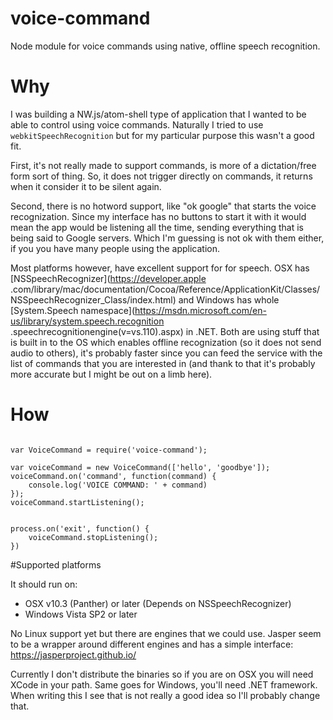 # voice-command

Node module for voice commands using native, offline speech recognition.

# Why

I was building a NW.js/atom-shell type of application that I wanted to be able to control using voice commands.
Naturally I tried to use `webkitSpeechRecognition` but for my particular purpose this wasn't a good fit.

First, it's not really made to support commands, is more of a dictation/free form sort of thing. So, it does not
 trigger directly on commands, it returns when it consider it to be silent again.

Second, there is no hotword support, like "ok google" that starts the voice recognization. Since my interface has no
buttons to start it with it would mean the app would be listening all the time, sending everything that is being said
 to Google servers. Which I'm guessing is not ok with them either, if you you have many people using the application.

Most platforms however, have excellent support for for speech. OSX has [NSSpeechRecognizer](https://developer.apple
.com/library/mac/documentation/Cocoa/Reference/ApplicationKit/Classes/NSSpeechRecognizer_Class/index.html) and
Windows has whole [System.Speech namespace](https://msdn.microsoft.com/en-us/library/system.speech.recognition
.speechrecognitionengine(v=vs.110).aspx) in .NET. Both are using stuff that is built in to the OS which enables
offline recognization (so it does not send audio to others), it's probably faster since you can feed the service with
 the list of commands that you are interested in (and thank to that it's probably more accurate but I might be out on
  a limb here).

# How

<pre><code>
var VoiceCommand = require('voice-command');

var voiceCommand = new VoiceCommand(['hello', 'goodbye']);
voiceCommand.on('command', function(command) {
	console.log('VOICE COMMAND: ' + command)
});
voiceCommand.startListening();


process.on('exit', function() {
	voiceCommand.stopListening();
})
</code></pre>

#Supported platforms

It should run on:

* OSX v10.3 (Panther) or later (Depends on NSSpeechRecognizer)
* Windows Vista SP2 or later

No Linux support yet but there are engines that we could use. Jasper seem to be a wrapper around different
engines and has a simple interface: https://jasperproject.github.io/

Currently I don't distribute the binaries so if you are on OSX you will need XCode in your path. Same goes for
Windows, you'll need .NET framework. When writing this I see that is not really a good idea so I'll probably change
that. 